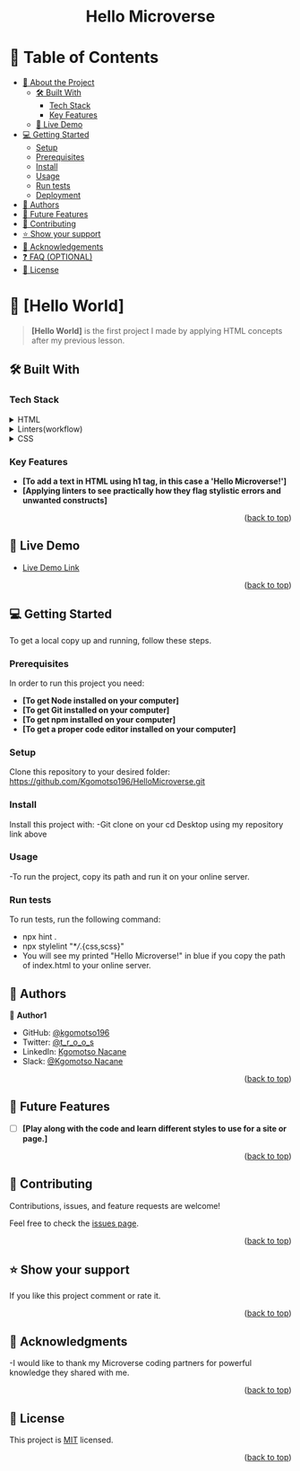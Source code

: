 <div align="center">
  <h1><b>Hello Microverse</b></h1>

</div>

# 📗 Table of Contents

- [📖 About the Project](#about-project)
  - [🛠 Built With](#built-with)
    - [Tech Stack](#tech-stack)
    - [Key Features](#key-features)
  - [🚀 Live Demo](#live-demo)
- [💻 Getting Started](#getting-started)
  - [Setup](#setup)
  - [Prerequisites](#prerequisites)
  - [Install](#install)
  - [Usage](#usage)
  - [Run tests](#run-tests)
  - [Deployment](#triangular_flag_on_post-deployment)
- [👥 Authors](#authors)
- [🔭 Future Features](#future-features)
- [🤝 Contributing](#contributing)
- [⭐️ Show your support](#support)
- [🙏 Acknowledgements](#acknowledgements)
- [❓ FAQ (OPTIONAL)](#faq)
- [📝 License](#license)

# 📖 [Hello World] <a name="about-project"></a>

>**[Hello World]** is the first project I made by applying HTML concepts after my previous lesson.

## 🛠 Built With <a name="built-with"></a>

### Tech Stack <a name="tech-stack"></a>



<details>
  <summary>HTML</summary>
  <ul>
    <li><a href="https://youtu.be/kUMe1FH4CHE">Learn HTML</a></li>
  </ul>
</details>

<details>
  <summary>Linters(workflow)</summary>
  <ul>
    <li><a href="https://youtu.be/HDQXWr5TOnI">Save your code time with linters!</a></li>
  </ul>
</details>

<details>
<summary>CSS</summary>
  <ul>
    <li><a href="https://youtu.be/1Rs2ND1ryYc">Learn CSS</a></li>
  </ul>
</details>

### Key Features <a name="key-features"></a>


- **[To add a text in HTML using h1 tag, in this case a 'Hello Microverse!']**
- **[Applying linters to see practically how they flag stylistic errors and unwanted constructs]**

<p align="right">(<a href="#readme-top">back to top</a>)</p>

## 🚀 Live Demo <a name="live-demo"></a>


- [Live Demo Link](https://kgomotso196.github.io/HelloMicroverse/)

<p align="right">(<a href="#readme-top">back to top</a>)</p>


## 💻 Getting Started <a name="getting-started"></a>


To get a local copy up and running, follow these steps.

### Prerequisites

In order to run this project you need:
- **[To get Node installed on your computer]**
- **[To get Git installed on your computer]**
- **[To get npm installed on your computer]**
- **[To get a proper code editor installed on your computer]**

### Setup

Clone this repository to your desired folder: https://github.com/Kgomotso196/HelloMicroverse.git

### Install

Install this project with:
-Git clone on your cd Desktop using my repository link above

### Usage

-To run the project, copy its path and run it on your online server.
### Run tests

To run tests, run the following command:
- npx hint .
- npx stylelint "\*_/_.{css,scss}"
- You will see my printed "Hello Microverse!" in blue if you copy the path of index.html to your online server.

## 👥 Authors <a name="authors"></a>

👤 **Author1**

- GitHub: [@kgomotso196](https://github.com/Kgomotso196)
- Twitter: [@t_r_o_o_s](https://twitter.com/t_r_o_o_s)
- LinkedIn: [Kgomotso Nacane](https://www.linkedin.com/in/kgomotso-nacane-4909ba259/)
- Slack: [@Kgomotso Nacane](https://app.slack.com/client/T47CT8XPG/D04PLARKJSZ/rimeto_profile/U04H94E2UF9)

<p align="right">(<a href="#readme-top">back to top</a>)</p>


## 🔭 Future Features <a name="future-features"></a>


- [ ] **[Play along with the code and learn different styles to use for a site or page.]**

<p align="right">(<a href="#readme-top">back to top</a>)</p>

## 🤝 Contributing <a name="contributing"></a>

Contributions, issues, and feature requests are welcome!

Feel free to check the [issues page](../../issues/).

<p align="right">(<a href="#readme-top">back to top</a>)</p>

## ⭐️ Show your support <a name="support"></a>

If you like this project comment or rate it.

<p align="right">(<a href="#readme-top">back to top</a>)</p>

## 🙏 Acknowledgments <a name="acknowledgements"></a>


-I would like to thank my Microverse coding partners for powerful knowledge they shared with me.

<p align="right">(<a href="#readme-top">back to top</a>)</p>


## 📝 License <a name="license"></a>

This project is [MIT](https://github.com/Kgomotso196/HelloMicroverse/blob/new-project/MIT.md) licensed.

<p align="right">(<a href="#readme-top">back to top</a>)</p>
